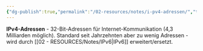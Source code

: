 ```yaml
---
{"dg-publish":true,"permalink":"/02-resources/notes/i-pv4-adressen/","tags":["adressierung/internet","protokoll/version4"],"noteIcon":"","updated":"2025-08-27T15:03:20.209+02:00"}
---
```



**IPv4-Adressen** - 32-Bit-Adressen für Internet-Kommunikation (4,3 Milliarden möglich).
Standard seit Jahrzehnten aber zu wenig Adressen - wird durch [[02 - RESOURCES/Notes/IPv6\|IPv6]] erweitert/ersetzt.